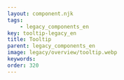 ```yaml
---
layout: component.njk
tags: 
    - legacy_components_en
key: tooltip-legacy_en
title: Tooltip
parent: legacy_components_en
image: legacy/overview/tooltip.webp
keywords: 
order: 320
---
```


